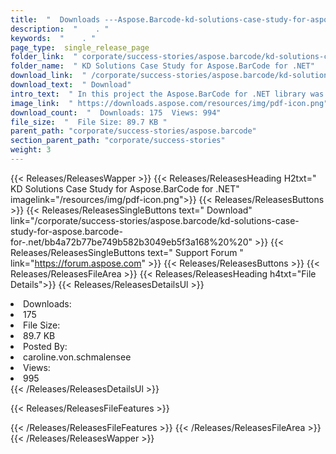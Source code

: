 ```yaml
---
title:  "  Downloads ---Aspose.Barcode-kd-solutions-case-study-for-aspose.barcode-for-.net . " 
description:  "    . " 
keywords:  "    . " 
page_type:  single_release_page
folder_link:  " corporate/success-stories/aspose.barcode/kd-solutions-case-study-for-aspose.barcode-for-.net/"
folder_name:  " KD Solutions Case Study for Aspose.BarCode for .NET"
download_link:  " /corporate/success-stories/aspose.barcode/kd-solutions-case-study-for-aspose.barcode-for-.net/bb4a72b77be749b582b3049eb5f3a168"
download_text:  " Download"
intro_text:  " In this project the Aspose.BarCode for .NET library was used to assist with auto..."
image_link:  " https://downloads.aspose.com/resources/img/pdf-icon.png"
download_count:  "  Downloads: 175  Views: 994"
file_size:  "  File Size: 89.7 KB "
parent_path: "corporate/success-stories/aspose.barcode"                                                              
section_parent_path: "corporate/success-stories"
weight: 3 
---
```


{{< Releases/ReleasesWapper >}}
  {{< Releases/ReleasesHeading H2txt=" KD Solutions Case Study for Aspose.BarCode for .NET" imagelink="/resources/img/pdf-icon.png">}}
  {{< Releases/ReleasesButtons >}}
    {{< Releases/ReleasesSingleButtons text=" Download" link="/corporate/success-stories/aspose.barcode/kd-solutions-case-study-for-aspose.barcode-for-.net/bb4a72b77be749b582b3049eb5f3a168%20%20" >}}
    {{< Releases/ReleasesSingleButtons text=" Support Forum " link="https://forum.aspose.com" >}}
  {{< Releases/ReleasesButtons >}}
  {{< Releases/ReleasesFileArea >}}
    {{< Releases/ReleasesHeading h4txt="File Details">}}
    {{< Releases/ReleasesDetailsUl >}}
             <li>Downloads:</li><li>175</li><li>File Size:</li><li>89.7 KB</li><li>Posted By:</li><li>caroline.von.schmalensee</li><li>Views:</li><li>995</li>
    {{< /Releases/ReleasesDetailsUl >}}

  {{< Releases/ReleasesFileFeatures >}}
      
  {{< /Releases/ReleasesFileFeatures >}}
 {{< /Releases/ReleasesFileArea >}}
{{< /Releases/ReleasesWapper >}}


